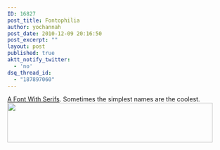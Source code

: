 ```yaml
---
ID: 16827
post_title: Fontophilia
author: yochannah
post_date: 2010-12-09 20:16:50
post_excerpt: ""
layout: post
published: true
aktt_notify_twitter:
  - 'no'
dsq_thread_id:
  - "187897060"
---
```

<a href="http://www.dafont.com/a-font-with-serifs.font">A Font With Serifs</a>. Sometimes the simplest names are the coolest. 
<a href="http://catwithnoname.com/wordpress/wp-content/uploads/2010/12/afontwithserifs.gif"><img src="http://catwithnoname.com/wordpress/wp-content/uploads/2010/12/afontwithserifs.gif" alt="" title="afontwithserifs" width="467" height="90" class="alignnone size-full wp-image-16828" /></a>